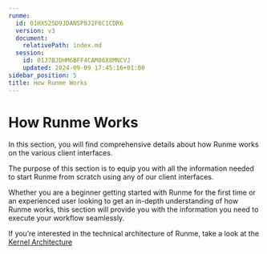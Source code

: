 ```yaml
---
runme:
  id: 01HX525D9JDANSP0J2F6C1CDR6
  version: v3
  document:
    relativePath: index.md
  session:
    id: 01J7BJDHM6BFF4CAM86X8MNCVJ
    updated: 2024-09-09 17:45:16+01:00
sidebar_position: 5
title: How Runme Works
---
```


# How Runme Works

In this section, you will find comprehensive details about how Runme works on the various client interfaces.

The purpose of this section is to equip you with all the information needed to start Runme from scratch using any of our client interfaces.

Whether you are a beginner getting started with Runme for the first time or an experienced user looking to get an in-depth understanding of how Runme works, this section will provide you with the information you need to execute your workflow seamlessly.

<EnvironmentOptions />

If you’re interested in the technical architecture of Runme, take a look at the [Kernel Architecture](../architecture)

